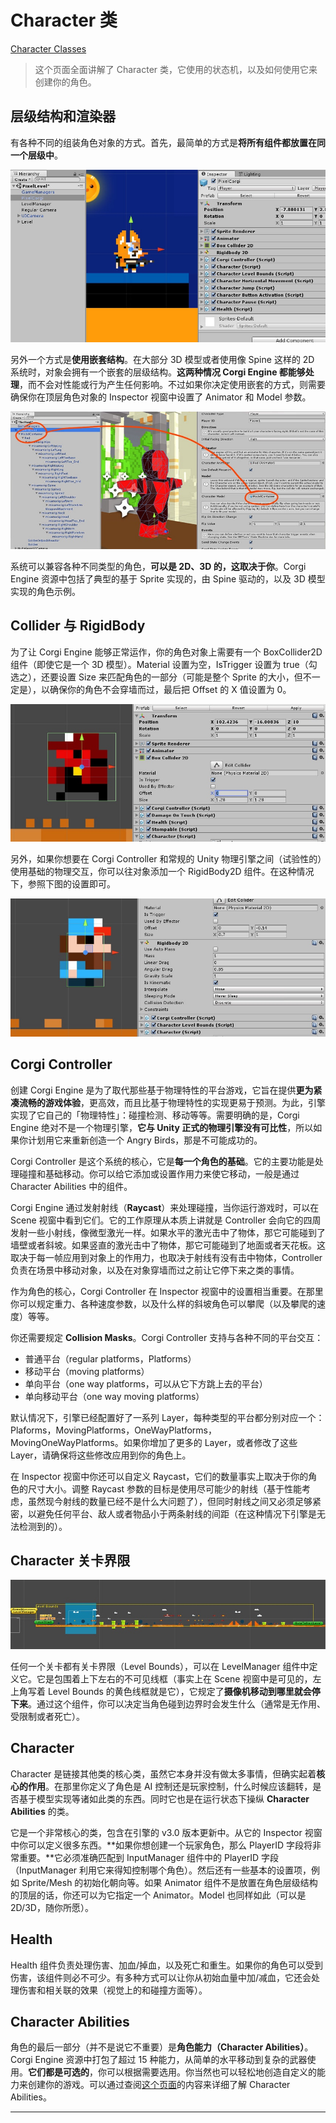 # Character 类

[Character Classes](http://corgi-engine-docs.moremountains.com/character-classes.html)

> 这个页面全面讲解了 Character 类，它使用的状态机，以及如何使用它来创建你的角色。

## 层级结构和渲染器

有各种不同的组装角色对象的方式。首先，最简单的方式是**将所有组件都放置在同一个层级中**。

![一个将所有组件都放置在顶层的角色 Prefab 的例子](media/15005426541087.jpg)

另外一个方式是**使用嵌套结构**。在大部分 3D 模型或者使用像 Spine 这样的 2D 系统时，对象会拥有一个嵌套的层级结构。**这两种情况 Corgi Engine 都能够处理**，而不会对性能或行为产生任何影响。不过如果你决定使用嵌套的方式，则需要确保你在顶层角色对象的 Inspector 视窗中设置了 Animator 和 Model 参数。

![一个具有多层嵌套结构的角色示例（请留意角色的 Inspector 视窗中的 Character Model 是如何设置的）](media/15005429340996.jpg)

系统可以兼容各种不同类型的角色，**可以是 2D、3D 的，这取决于你**。Corgi Engine 资源中包括了典型的基于 Sprite 实现的，由 Spine 驱动的，以及 3D 模型实现的角色示例。

## Collider 与 RigidBody

为了让 Corgi Engine 能够正常运作，你的角色对象上需要有一个 BoxCollider2D 组件（即使它是一个 3D 模型）。Material 设置为空，IsTrigger 设置为 true（勾选之），还要设置 Size 来匹配角色的一部分（可能是整个 Sprite 的大小，但不一定是），以确保你的角色不会穿墙而过，最后把 Offset 的 X 值设置为 0。

![典型的 Box Collider 设置，碰撞盒不需要完全匹配 Sprite 的大小](media/15005439528429.jpg)

另外，如果你想要在 Corgi Controller 和常规的 Unity 物理引擎之间（试验性的）使用基础的物理交互，你可以往对象添加一个 RigidBody2D 组件。在这种情况下，参照下图的设置即可。

![一个角色的 RigidBody2D 组件设置示例](media/15005453914679.jpg)

## Corgi Controller

创建 Corgi Engine 是为了取代那些基于物理特性的平台游戏，它旨在提供**更为紧凑流畅的游戏体验**，更高效，而且比基于物理特性的实现更易于预测。为此，引擎实现了它自己的「物理特性」：碰撞检测、移动等等。需要明确的是，Corgi Engine 绝对不是一个物理引擎，**它与 Unity 正式的物理引擎没有可比性**，所以如果你计划用它来重新创造一个 Angry Birds，那是不可能成功的。

Corgi Controller 是这个系统的核心，它是**每一个角色的基础**。它的主要功能是处理碰撞和基础移动。你可以给它添加或设置作用力来使它移动，一般是通过 Character Abilities 中的组件。

Corgi Engine 通过发射射线（**Raycast**）来处理碰撞，当你运行游戏时，可以在 Scene 视窗中看到它们。它的工作原理从本质上讲就是 Controller 会向它的四周发射一些小射线，像微型激光一样。如果水平的激光击中了物体，那它可能碰到了墙壁或者斜坡。如果竖直的激光击中了物体，那它可能碰到了地面或者天花板。这取决于每一帧应用到对象上的作用力，也取决于射线有没有击中物体，Controller 负责在场景中移动对象，以及在对象穿墙而过之前让它停下来之类的事情。

作为角色的核心，Corgi Controller 在 Inspector 视窗中的设置相当重要。在那里你可以规定重力、各种速度参数，以及什么样的斜坡角色可以攀爬（以及攀爬的速度）等等。

你还需要规定 **Collision Masks**。Corgi Controller 支持与各种不同的平台交互：

* 普通平台（regular platforms，Platforms）
* 移动平台（moving platforms）
* 单向平台（one way platforms，可以从它下方跳上去的平台）
* 单向移动平台（one way moving platforms）

默认情况下，引擎已经配置好了一系列 Layer，每种类型的平台都分别对应一个：Plaforms，MovingPlatforms，OneWayPlatforms，MovingOneWayPlatforms。如果你增加了更多的 Layer，或者修改了这些 Layer，请确保将这些修改应用到你的角色上。

在 Inspector 视窗中你还可以自定义 Raycast，它们的数量事实上取决于你的角色的尺寸大小。调整 Raycast 参数的目标是使用尽可能少的射线（基于性能考虑，虽然现今射线的数量已经不是什么大问题了），但同时射线之间又必须足够紧密，以避免任何平台、敌人或者物品小于两条射线的间距（在这种情况下引擎是无法检测到的）。

## Character 关卡界限

![SuperHipsterBros Demo 的关卡界限](media/15005659657442.jpg)

任何一个关卡都有关卡界限（Level Bounds），可以在 LevelManager 组件中定义它。它是包围着上下左右的不可见线框（事实上在 Scene 视窗中是可见的，左上角写着 Level Bounds 的黄色线框就是它），它规定了**摄像机移动到哪里就会停下来**。通过这个组件，你可以决定当角色碰到边界时会发生什么（通常是无作用、受限制或者死亡）。

## Character

Character 是链接其他类的核心类，虽然它本身并没有做太多事情，但确实起着**核心的作用**。在那里你定义了角色是 AI 控制还是玩家控制，什么时候应该翻转，是否基于模型实现等诸如此类的东西。同时它也是在运行状态下操纵 **Character Abilities** 的类。

它是一个非常核心的类，包含在引擎的 v3.0 版本更新中。从它的 Inspector 视窗中你可以定义很多东西。**如果你想创建一个玩家角色，那么 PlayerID 字段将非常重要。**它必须准确匹配到 InputManager 组件中的 PlayerID 字段（InputManager 利用它来得知控制哪个角色）。然后还有一些基本的设置项，例如 Sprite/Mesh 的初始化朝向等。如果 Animator 组件不是放置在角色层级结构的顶层的话，你还可以为它指定一个 Animator。Model 也同样如此（可以是 2D/3D，随你所愿）。

## Health

Health 组件负责处理伤害、加血/掉血，以及死亡和重生。如果你的角色可以受到伤害，该组件则必不可少。有多种方式可以让你从初始血量中加/减血，它还会处理伤害和相关联的效果（视觉上的和碰撞方面等）。

## Character Abilities

角色的最后一部分（并不是说它不重要）是**角色能力（Character Abilities）**。Corgi Engine 资源中打包了超过 15 种能力，从简单的水平移动到复杂的武器使用。**它们都是可选的**，你可以根据需要选用。你当然也可以轻松地创造自定义的能力来创建你的游戏。可以通过查阅[这个页面](http://corgi-engine-docs.moremountains.com/character-abilities.html)的内容来详细了解 Character Abilities。

-------


